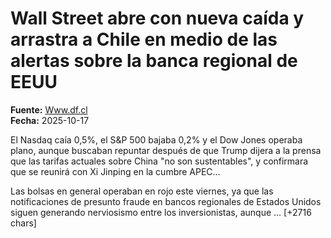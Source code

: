 # Wall Street abre con nueva caída y arrastra a Chile en medio de las alertas sobre la banca regional de EEUU

**Fuente:** [Www.df.cl](https://www.df.cl/mercados/bolsa-monedas/bolsas-hoynu3i2sd)  
**Fecha:** 2025-10-17

El Nasdaq caía 0,5%, el S&P 500 bajaba 0,2% y el Dow Jones operaba plano, aunque buscaban repuntar después de que Trump dijera a la prensa que las tarifas actuales sobre China "no son sustentables", y confirmara que se reunirá con Xi Jinping en la cumbre APEC…

Las bolsas en general operaban en rojo este viernes, ya que las notificaciones de presunto fraude en bancos regionales de Estados Unidos siguen generando nerviosismo entre los inversionistas, aunque … [+2716 chars]

